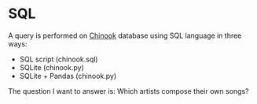 # SQL

A query is performed on [Chinook](https://github.com/lerocha/chinook-database) database using SQL language in three ways:

* SQL script (chinook.sql)
* SQLite (chinook.py)
* SQLite + Pandas (chinook.py)  

The question I want to answer is: Which artists compose their own songs? 
